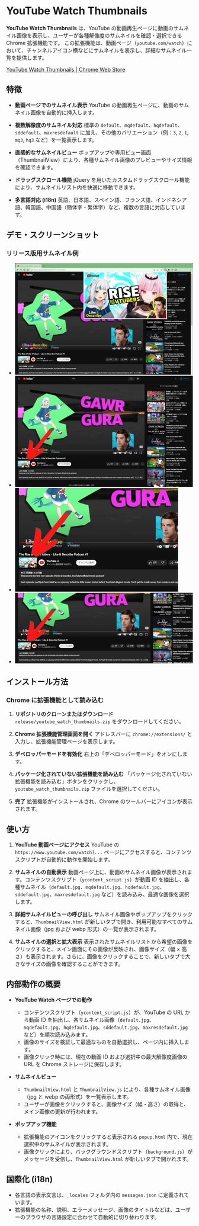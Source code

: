 # YouTube Watch Thumbnails

**YouTube Watch Thumbnails** は、YouTube の動画再生ページに動画のサムネイル画像を表示し、ユーザーが各種解像度のサムネイルを確認・選択できる Chrome 拡張機能です。
この拡張機能は、動画ページ（`youtube.com/watch`）において、チャンネルアイコン横などにサムネイルを表示し、詳細なサムネイル一覧を提供します。

[YouTube Watch Thumbnails | Chrome Web Store](https://chromewebstore.google.com/detail/youtube-watch-thumbnails/aobeafpjgdgakpagffmlkfeognaiigci)

## 特徴

-   **動画ページでのサムネイル表示**
    YouTube の動画再生ページに、動画のサムネイル画像を自動的に挿入します。

-   **複数解像度のサムネイル対応**
    標準の `default`、`mqdefault`、`hqdefault`、`sddefault`、`maxresdefault` に加え、その他のバリエーション（例：`3`, `2`, `1`, `mq3`, `hq3` など）を一覧表示します。

-   **直感的なサムネイルビュー**
    ポップアップや専用ビュー画面（ThumbnailView）により、各種サムネイル画像のプレビューやサイズ情報を確認できます。

-   **ドラッグスクロール機能**
    jQuery を用いたカスタムドラッグスクロール機能により、サムネイルリスト内を快適に移動できます。

-   **多言語対応 (i18n)**
    英語、日本語、スペイン語、フランス語、インドネシア語、韓国語、中国語（簡体字・繁体字）など、複数の言語に対応しています。

## デモ・スクリーンショット

### リリース版用サムネイル例

-   ![V2.1.11](https://raw.githubusercontent.com/mosunset/youtube_watch_thumbnails/6039d6cfa8d2238b9c5efac4138b100ac32d96ed/release/ThumbnailsPNG/V2.1.11.png)
-   ![v2.1.01](https://raw.githubusercontent.com/mosunset/youtube_watch_thumbnails/6039d6cfa8d2238b9c5efac4138b100ac32d96ed/release/ThumbnailsPNG/v2.1.01.png)
-   ![v2.1.21](https://raw.githubusercontent.com/mosunset/youtube_watch_thumbnails/6039d6cfa8d2238b9c5efac4138b100ac32d96ed/release/ThumbnailsPNG/v2.1.21.png)
-   ![v2.1.31](https://raw.githubusercontent.com/mosunset/youtube_watch_thumbnails/6039d6cfa8d2238b9c5efac4138b100ac32d96ed/release/ThumbnailsPNG/v2.1.31.png)

## インストール方法

### Chrome に拡張機能として読み込む

1. **リポジトリのクローンまたはダウンロード**
   `release/youtube_watch_thumbnails.zip` をダウンロードしてください。

2. **Chrome 拡張機能管理画面を開く**
   アドレスバーに `chrome://extensions/` と入力し、拡張機能管理ページを表示します。

3. **デベロッパーモードを有効化**
   右上の「デベロッパーモード」をオンにします。

4. **パッケージ化されていない拡張機能を読み込む**
   「パッケージ化されていない拡張機能を読み込む」ボタンをクリックし、`youtube_watch_thumbnails.zip` ファイルを選択してください。

5. **完了**
   拡張機能がインストールされ、Chrome のツールバーにアイコンが表示されます。

## 使い方

1. **YouTube 動画ページにアクセス**
   YouTube の `https://www.youtube.com/watch?...` ページにアクセスすると、コンテンツスクリプトが自動的に動作を開始します。

2. **サムネイルの自動表示**
   動画ページ上に、動画のサムネイル画像が表示されます。コンテンツスクリプト（`ycontent_script.js`）が動画 ID を抽出し、各種サムネイル（`default.jpg`、`mqdefault.jpg`、`hqdefault.jpg`、`sddefault.jpg`、`maxresdefault.jpg` など）を読み込み、最適な画像を選択します。

3. **詳細サムネイルビューの呼び出し**
   サムネイル画像やポップアップをクリックすると、`ThumbnailView.html` が新しいタブで開き、利用可能なすべてのサムネイル画像（jpg および webp 形式）の一覧が表示されます。

4. **サムネイルの選択と拡大表示**
   表示されたサムネイルリストから希望の画像をクリックすると、メイン画面にその画像が反映され、画像サイズ（幅 × 高さ）も表示されます。さらに、画像をクリックすることで、新しいタブで大きなサイズの画像を確認することができます。

## 内部動作の概要

-   **YouTube Watch ページでの動作**

    -   コンテンツスクリプト（`ycontent_script.js`）が、YouTube の URL から動画 ID を抽出し、各サムネイル画像（`default.jpg`、`mqdefault.jpg`、`hqdefault.jpg`、`sddefault.jpg`、`maxresdefault.jpg` など）を順次読み込みます。
    -   画像のサイズを検証して最適なものを自動選択し、ページ内に挿入します。
    -   画像クリック時には、現在の動画 ID および選択中の最大解像度画像の URL を Chrome ストレージに保存します。

-   **サムネイルビュー**

    -   `ThumbnailView.html` と `ThumbnailView.js` により、各種サムネイル画像（jpg と webp の両形式）を一覧表示します。
    -   ユーザーが画像をクリックすると、画像サイズ（幅・高さ）の取得と、メイン画像の更新が行われます。

-   **ポップアップ機能**
    -   拡張機能のアイコンをクリックすると表示される `popup.html` 内で、現在選択中のサムネイルが表示されます。
    -   画像クリックにより、バックグラウンドスクリプト（`background.js`）がメッセージを受信し、`ThumbnailView.html` が新しいタブで開かれます。

## 国際化 (i18n)

-   各言語の表示文言は、`_locales` フォルダ内の `messages.json` に定義されています。
-   拡張機能の名称、説明、エラーメッセージ、画像のタイトルなどは、ユーザーのブラウザの言語設定に合わせて自動的に切り替わります。
